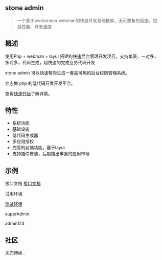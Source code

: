 ## stone admin

> 一个基于workerman webman的快速开发基础框架，无可想象的高速。包括性能、开发速度

## 概述

使用Php + webman + layui 搭建的快速后台管理开发项目，支持单表，一对多，多对多，代码生成，超快速的完成业务代码开发

stone admin 可以快速帮你生成一套高可用的后台权限管理系统。

立志做 php 的低代码开发开发平台。

查看[快速开始](quickstart.md)了解详情。

## 特性

- 系统功能
- 基础设施
- 低代码生成器
- 多应用授权
- 完善的前端功能，基于layui
- 支持插件安装，后期推出丰富的应用市场

## 示例

接口文档
[接口文档](https://www.apifox.cn/apidoc/shared-54a97c1d-c772-4517-999b-ccd2b56472f1)

试用环境

[测试环境](http://129.28.186.67:8787/ui/admin)

superAdmin

admin123


## 社区

未完待续..
